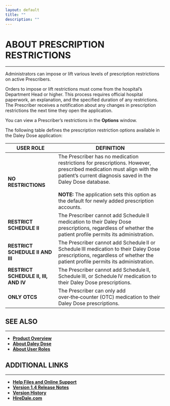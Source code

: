 ```yaml
---
layout: default
title: ""
description: ""
---
```


# **ABOUT PRESCRIPTION RESTRICTIONS**
---
Administrators can impose or lift various levels of prescription restrictions on active Prescribers.

Orders to impose or lift restrictions must come from the hospital’s Department Head or higher. This process requires official hospital paperwork, an explanation, and the specified duration of any restrictions. The Prescriber receives a notification about any changes in prescription restrictions the next time they open the application.

You can view a Prescriber’s restrictions in the **Options** window.

The following table defines the prescription restriction options available in the Daley Dose application:

| **USER ROLE** | **DEFINITION** |
|---------------|----------------|
| **NO RESTRICTIONS** | The Prescriber has no medication restrictions for prescriptions. However, prescribed medication must align with the patient’s current diagnosis saved in the Daley Dose database.<br><br>**NOTE:** The application sets this option as the default for newly added prescription accounts. |
| **RESTRICT SCHEDULE II** | The Prescriber cannot add Schedule II medication to their Daley Dose prescriptions, regardless of whether the patient profile permits its administration. |
| **RESTRICT SCHEDULE II AND III** | The Prescriber cannot add Schedule II or Schedule III medication to their Daley Dose prescriptions, regardless of whether the patient profile permits its administration. |
| **RESTRICT SCHEDULE II, III, AND IV** | The Prescriber cannot add Schedule II, Schedule III, or Schedule IV medication to their Daley Dose prescriptions. |
| **ONLY OTCS** | The Prescriber can only add over‑the‑counter (OTC) medication to their Daley Dose prescriptions. |

## **SEE ALSO**
---
- [**Product Overview**](https://hiredale.github.io/daleydose/)
- [**About Daley Dose**](/daleydose/about-daley-dose)  
- [**About User Roles**](/daleydose/about-user-roles)  

## **ADDITIONAL LINKS**
---
- [**Help Files and Online Support**](/daleydose/help-files)
- [**Version 1.4 Release Notes**](/daleydose/release-notes-v1.4)
- [**Version History**](/daleydose/version-history)
- [**HireDale.com**](https://hiredale.github.io)

